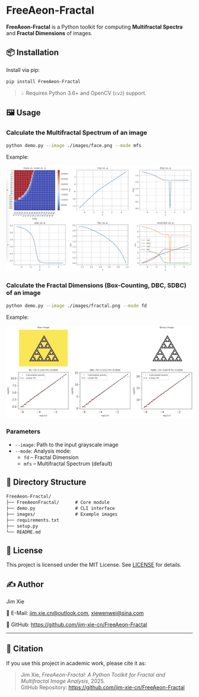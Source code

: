 # FreeAeon-Fractal

**FreeAeon-Fractal** is a Python toolkit for computing **Multifractal Spectra** and **Fractal Dimensions** of images.

## 📦 Installation

Install via pip:

```bash
pip install FreeAeon-Fractal
```

> 💡 Requires Python 3.6+ and OpenCV (`cv2`) support.

## 🖼 Usage

### Calculate the **Multifractal Spectrum** of an image

```bash
python demo.py --image ./images/face.png --mode mfs
```

Example:

![Multifractal Spectrum Input](./images/mfs.png)

### Calculate the **Fractal Dimensions** (Box-Counting, DBC, SDBC) of an image

```bash
python demo.py --image ./images/fractal.png --mode fd
```

Example:

![Fractal Dimension Input](./images/fd.png)

### Parameters

- `--image`: Path to the input grayscale image  
- `--mode`: Analysis mode:  
  - `fd` – Fractal Dimension  
  - `mfs` – Multifractal Spectrum (default)

## 📁 Directory Structure

```
FreeAeon-Fractal/
├── FreeAeonFractal/      # Core module
├── demo.py               # CLI interface
├── images/               # Example images
├── requirements.txt
├── setup.py
└── README.md
```

## 📄 License

This project is licensed under the MIT License. See [LICENSE](./LICENSE) for details.

## ✍️ Author

Jim Xie  

📧 E-Mail: jim.xie.cn@outlook.com, xiewenwei@sina.com

🔗 GitHub: https://github.com/jim-xie-cn/FreeAeon-Fractal

---

## 🧠 Citation

If you use this project in academic work, please cite it as:

> Jim Xie, *FreeAeon-Fractal: A Python Toolkit for Fractal and Multifractal Image Analysis*, 2025.  
> GitHub Repository: https://github.com/jim-xie-cn/FreeAeon-Fractal
